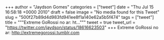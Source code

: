 
+++
author = "Jaydson Gomes"
categories = ["tweet"]
date = "Thu Jul 15 16:58:18 +0000 2010"
draft = false
image = "No media found for this Tweet"
slug = "500f27b89d4d983fd941ee8f1a140e62a5b5f474"
tags = ["tweet"]
title = """Extreme GoRossi no ar: ht..."""
tweet = true
tweet_url = "https://twitter.com/jaydson/status/18616623503"
+++
Extreme GoRossi no ar: http://extremegorossi.tumblr.com
